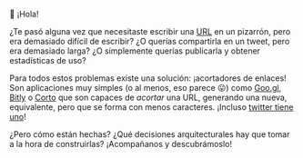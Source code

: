 :wave: ¡Hola! 

¿Te pasó alguna vez que necesitaste escribir una [URL](https://en.wikipedia.org/wiki/URL) en un pizarrón, pero era demasiado difícil de escribir? ¿O querías compartirla en un tweet, pero era demasiado larga? ¿O simplemente querías publicarla y obtener estadísticas de uso?    

Para todos estos problemas existe una solución: ¡acortadores de enlaces! Son aplicaciones muy simples (o al menos, eso parece :stuck_out_tongue:) como [Goo.gl](https://goo.gl), [Bitly](https://bitly.com/) o [Corto](http://cor.to/) que son capaces de _acortar_ una URL, generando una nueva, equivalente, pero que se forma con menos caracteres. ¡Incluso [twitter tiene uno](https://support.twitter.com/articles/109623)! 


¿Pero cómo están hechas? ¿Qué decisiones arquitecturales hay que tomar a la hora de construirlas? ¡Acompañanos y descubrámoslo!


